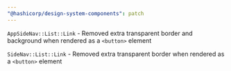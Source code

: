 ```yaml
---
"@hashicorp/design-system-components": patch
---
```


<!-- START /components/app-side-nav -->
`AppSideNav::List::Link` - Removed extra transparent border and background when rendered as a `<button>` element
<!-- END -->

<!-- START /components/side-nav -->
`SideNav::List::Link` - Removed extra transparent border when rendered as a `<button>` element
<!-- END -->
